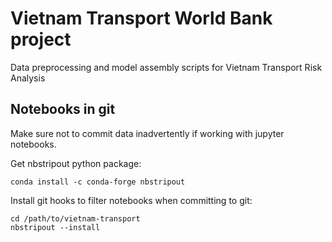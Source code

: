 # Vietnam Transport World Bank project

Data preprocessing and model assembly scripts for Vietnam Transport Risk Analysis

## Notebooks in git

Make sure not to commit data inadvertently if working with jupyter notebooks.

Get nbstripout python package:

    conda install -c conda-forge nbstripout

Install git hooks to filter notebooks when committing to git:

    cd /path/to/vietnam-transport
    nbstripout --install
